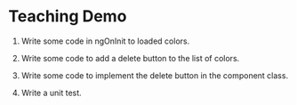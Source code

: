 # Teaching Demo

1. Write some code in ngOnInit to loaded colors.

2. Write some code to add a delete button to the list of colors.

3. Write some code to implement the delete button in the component class.

4. Write a unit test.